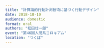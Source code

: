 ```yaml
---
title: "計算論的行動計測技術に基づく行動デザイン"
date: 2018-10-10
audience: domestic
format: oral
authors: "松田壮一郎"
event: "第46回人間系コロキアム"
location: "つくば"
---
```

